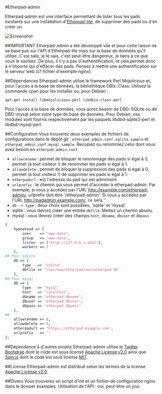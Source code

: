 #Etherpad-admin

Etherpad-admin est une interface permettant de lister tous les pads existants sur une installation d'[Etherpad-lite](https://github.com/ether/etherpad-lite), de supprimer des pads ou d'en créer un.

![Screenshot](https://raw.github.com/ldidry/etherpad-admin/master/demo.png)

##IMPORTANT
Etherpad-admin a été développé vite et pour cette raison ne se base pas sur l'API d'Etherpad-lite mais sur la base de données qu'il utilise.
C'est sale, je le sais, c'est peut-être dangereux, je tiens à ce que vous le sachiez.
De plus, il n'y a pas d'authentification, et cela permet donc à n'importe qui d'effacer des pads. Pensez à mettre une authentification sur le serveur web (cf fichier d'exemple nginx).

##Dépendances
Etherpad-admin utilise le framework Perl Mojolicious et, pour l'accès à la base de données, la bibliothèque DBIx::Class.
Utilisez la commande cpan pour les installer ou, pour Debian :
```shell
apt-get install libmojolicious-perl libdbix-class-perl
```

Pour l'accès à la base de données, vous aurez besoin de DBD::SQLite ou de DBD::mysql selon votre type de base de données.
Pour Debian, ces modules sont fournis respectivement par les paquets libdbd-sqlite3-perl et libdbd-mysql-perl.

##Configuration
Vous trouverez deux exemples de fichiers de configurations dans le dépôt git : `etherpad_admin.conf.sqlite.sample` et `etherpad_admin.conf.mysql.sample`.
Recopiez ou renommez celui dont vous avez besoin en `etherpad_admin.conf`.
* `allowrename` : permet de bloquer le renommage des pads si égal à 0, permet (à tout visiteur !) de renommer les pads si égal à 1.
* `allowdelete` : permet de bloquer la suppression des pads si égal à 0, permet (à tout visiteur !) de supprimer les pads si égal à 1.
* `etherpadurl` : est l'adresse du pad qui est administré
* `urlprefix`   : le chemin qui vous permet d'accéder à etherpad-admin.
  Par exemple, si vous y accédez par l'URL http://example.com/etherpad-admin/, urlprefix doit être '/etherpad-admin'.
  Si vous y accédez par l'URL http://padadmin.example.com/, ce sera ''
* `db -> type`  : deux choix sont possibles, 'sqlite' et 'mysql'.
 * sqlite : vous devrez créer une entrée `dbfile`. Mettez un chemin absolu.
 * mysql  : vous devrez créer des champs `host`, `dbname`, `dbuser` et `dbpass`

```perl
{
    hypnotoad => {
        user    => 'www-data',
        group   => 'www-data',
        listen  => ['http://127.0.0.1:4242'],
        workers => 2
    },
## Pour sqlite
    db => {
        type   => 'sqlite'
        dbfile => '/var/www/etherpad/var/etherpad.db'
    },
## Pour mysql
    db => {
        type   => 'mysql'
        host   => 'localhost',
        dbname => 'etherpad_dbname',
        dbuser => 'etherpad_dbuser',
        dbpass => 'etherpad_dbpass'
    },
##
    allowrename => 0,
    allowdelete => 0,
    etherpadurl => 'https://etherpad.example.com',
    urlprefix   => ''
};
```

##Dépendance à d'autres projets
Etherpad-admin utilise le [Twitter Bootstrap](http://twitter.github.com/bootstrap/) dont le code est sous license [Apache License v2.0](http://www.apache.org/licenses/LICENSE-2.0) ainsi que [Spin.js](http://fgnass.github.com/spin.js/) dont le code est sous license [MIT](http://opensource.org/licenses/mit-license.php).

##License
Etherpad-admin est distribué selon les termes de la license [Apache License v2.0](http://www.apache.org/licenses/LICENSE-2.0).

##Divers
Vous trouverez un script d'init et un fichier de configuration nginx dans le dossier examples.
Utilisation de l'API : oui, peut-être un jour.
